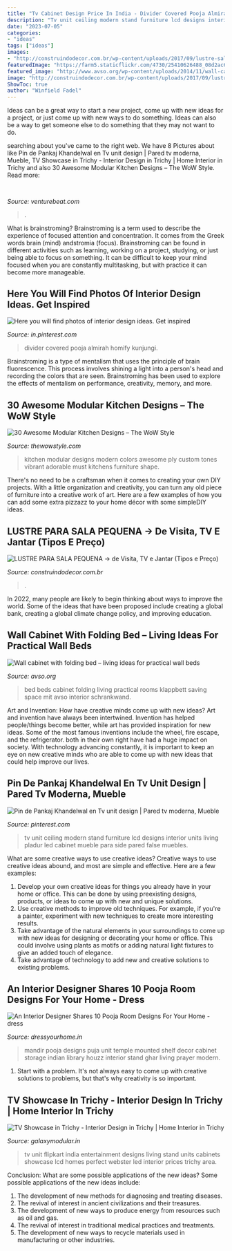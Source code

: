 ```yaml
---
title: "Tv Cabinet Design Price In India - Divider Covered Pooja Almirah Homify Kunjungi"
description: "Tv unit ceiling modern stand furniture lcd designs interior units living pladur led cabinet mueble para side pared false muebles"
date: "2023-07-05"
categories:
- "ideas"
tags: ["ideas"]
images:
- "http://construindodecor.com.br/wp-content/uploads/2017/09/lustre-sala-de-tv.jpg"
featuredImage: "https://farm5.staticflickr.com/4730/25410626488_08d2ac6c00_c.jpg"
featured_image: "http://www.avso.org/wp-content/uploads/2014/11/wall-cabinet-with-folding-bed-living-ideas-for-practical-wall-beds-1415176015.jpg"
image: "http://construindodecor.com.br/wp-content/uploads/2017/09/lustre-sala-de-tv.jpg"
ShowToc: true
author: "Winfield Fadel"
---
```



Ideas can be a great way to start a new project, come up with new ideas for a project, or just come up with new ways to do something. Ideas can also be a way to get someone else to do something that they may not want to do.

	

		
searching about  you've came to the right web. We have 8 Pictures about  like Pin de Pankaj Khandelwal en Tv unit design | Pared tv moderna, Mueble, TV Showcase in Trichy - Interior Design in Trichy | Home Interior in Trichy and also 30 Awesome Modular Kitchen Designs – The WoW Style. Read more:
		
    
## 

<img loading=lazy src="https://venturebeat.com/wp-content/uploads/2018/01/zac41361_rgb.jpg?w=800" onerror="this.onerror=null;this.src='https://tse4.mm.bing.net/th?id=OIP.J2ZubWp3pAFTO0RZTCCAuQHaE7&amp;pid=15.1';" alt="">

_Source: venturebeat.com_

>. 

	

What is brainstroming?
Brainstroming is a term used to describe the experience of focused attention and concentration. It comes from the Greek words brain (mind) andstromia (focus). Brainstroming can be found in different activities such as learning, working on a project, studying, or just being able to focus on something. It can be difficult to keep your mind focused when you are constantly multitasking, but with practice it can become more manageable.

    
## Here You Will Find Photos Of Interior Design Ideas. Get Inspired

<img loading=lazy src="https://i.pinimg.com/736x/9e/bb/8c/9ebb8c985ee54e4cfb2f5b6aae223420.jpg" onerror="this.onerror=null;this.src='https://tse1.mm.bing.net/th?id=OIP.zBL1Biv2LmD6Mz5iXqQmiQHaLG&amp;pid=15.1';" alt="Here you will find photos of interior design ideas. Get inspired">

_Source: in.pinterest.com_

>divider covered pooja almirah homify kunjungi. 

	

Brainstroming is a type of mentalism that uses the principle of brain fluorescence. This process involves shining a light into a person's head and recording the colors that are seen. Brainstroming has been used to explore the effects of mentalism on performance, creativity, memory, and more.

    
## 30 Awesome Modular Kitchen Designs – The WoW Style

<img loading=lazy src="http://thewowstyle.com/wp-content/uploads/2015/01/modular-kitchen-design-idea.1.jpg" onerror="this.onerror=null;this.src='https://tse1.mm.bing.net/th?id=OIP.IKBkMwM88gmPypefw9Pd9AHaE5&amp;pid=15.1';" alt="30 Awesome Modular Kitchen Designs – The WoW Style">

_Source: thewowstyle.com_

>kitchen modular designs modern colors awesome ply custom tones vibrant adorable must kitchens furniture shape. 

	

There's no need to be a craftsman when it comes to creating your own DIY projects. With a little organization and creativity, you can turn any old piece of furniture into a creative work of art. Here are a few examples of how you can add some extra pizzazz to your home décor with some simpleDIY ideas.

    
## LUSTRE PARA SALA PEQUENA → De Visita, TV E Jantar (Tipos E Preço)

<img loading=lazy src="http://construindodecor.com.br/wp-content/uploads/2017/09/lustre-sala-de-tv.jpg" onerror="this.onerror=null;this.src='https://tse2.mm.bing.net/th?id=OIP.ZmRF3xZD78P6_MvEBzwbZgHaFi&amp;pid=15.1';" alt="LUSTRE PARA SALA PEQUENA → de Visita, TV e Jantar (Tipos e Preço)">

_Source: construindodecor.com.br_

>. 

	

In 2022, many people are likely to begin thinking about ways to improve the world. Some of the ideas that have been proposed include creating a global bank, creating a global climate change policy, and improving education.

    
## Wall Cabinet With Folding Bed – Living Ideas For Practical Wall Beds

<img loading=lazy src="http://www.avso.org/wp-content/uploads/2014/11/wall-cabinet-with-folding-bed-living-ideas-for-practical-wall-beds-1415176015.jpg" onerror="this.onerror=null;this.src='https://tse1.mm.bing.net/th?id=OIP.KgtLXcT_KzPq8Mn1jHcLqgHaFG&amp;pid=15.1';" alt="Wall cabinet with folding bed – living ideas for practical wall beds">

_Source: avso.org_

>bed beds cabinet folding living practical rooms klappbett saving space mit avso interior schrankwand. 

	

Art and Invention: How have creative minds come up with new ideas?
Art and invention have always been intertwined. Invention has helped people/things become better, while art has provided inspiration for new ideas. Some of the most famous inventions include the wheel, fire escape, and the refrigerator. both in their own right have had a huge impact on society. With technology advancing constantly, it is important to keep an eye on new creative minds who are able to come up with new ideas that could help improve our lives.

    
## Pin De Pankaj Khandelwal En Tv Unit Design | Pared Tv Moderna, Mueble

<img loading=lazy src="https://i.pinimg.com/736x/6a/2d/64/6a2d6444b3e6e634c298be3a0e9db35a.jpg" onerror="this.onerror=null;this.src='https://tse4.mm.bing.net/th?id=OIP.7U5Z9GknXtsOQVYPOmaHaQHaJ3&amp;pid=15.1';" alt="Pin de Pankaj Khandelwal en Tv unit design | Pared tv moderna, Mueble">

_Source: pinterest.com_

>tv unit ceiling modern stand furniture lcd designs interior units living pladur led cabinet mueble para side pared false muebles. 

	

What are some creative ways to use creative ideas?
Creative ways to use creative ideas abound, and most are simple and effective. Here are a few examples: 
1. Develop your own creative ideas for things you already have in your home or office. This can be done by using preexisting designs, products, or ideas to come up with new and unique solutions. 
2. Use creative methods to improve old techniques. For example, if you're a painter, experiment with new techniques to create more interesting results. 
3. Take advantage of the natural elements in your surroundings to come up with new ideas for designing or decorating your home or office. This could involve using plants as motifs or adding natural light fixtures to give an added touch of elegance. 
4. Take advantage of technology to add new and creative solutions to existing problems.

    
## An Interior Designer Shares 10 Pooja Room Designs For Your Home - Dress

<img loading=lazy src="https://farm5.staticflickr.com/4730/25410626488_08d2ac6c00_c.jpg" onerror="this.onerror=null;this.src='https://tse4.mm.bing.net/th?id=OIP.gHI6vlTXtcYgiX10-Sq-IQHaLG&amp;pid=15.1';" alt="An Interior Designer Shares 10 Pooja Room Designs For Your Home - dress">

_Source: dressyourhome.in_

>mandir pooja designs puja unit temple mounted shelf decor cabinet storage indian library houzz interior stand ghar living prayer modern. 

	

1. Start with a problem. It's not always easy to come up with creative solutions to problems, but that's why creativity is so important.

    
## TV Showcase In Trichy - Interior Design In Trichy | Home Interior In Trichy

<img loading=lazy src="https://galaxymodular.in/trichy/wp-content/uploads/2018/12/led-tv-unit-decor-inspiration-flipkart-perfect-homes-webster-tv-entertainment-price-in-india-832x832.jpg" onerror="this.onerror=null;this.src='https://tse3.mm.bing.net/th?id=OIP.e_EJhNri25pjUmqJtxWI-QHaHa&amp;pid=15.1';" alt="TV Showcase in Trichy - Interior Design in Trichy | Home Interior in Trichy">

_Source: galaxymodular.in_

>tv unit flipkart india entertainment designs living stand units cabinets showcase lcd homes perfect webster led interior prices trichy area. 

	

Conclusion: What are some possible applications of the new ideas?
Some possible applications of the new ideas include:
1. The development of new methods for diagnosing and treating diseases. 
2. The revival of interest in ancient civilizations and their treasures. 
3. The development of new ways to produce energy from resources such as oil and gas. 
4. The revival of interest in traditional medical practices and treatments. 
5. The development of new ways to recycle materials used in manufacturing or other industries.

